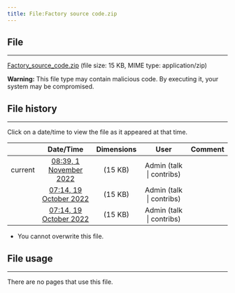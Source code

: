 ```yaml
---
title: File:Factory source code.zip
---
```


## File
--------

[Factory_source_code.zip](https://wiki.elecrow.com/images/9/95/Factory_source_code.zip) (file size: 15 KB, MIME type: application/zip)

**Warning:** This file type may contain malicious code. By executing it, your system may be compromised.

## File history
--------

Click on a date/time to view the file as it appeared at that time.

  |         |                          Date/Time                           | Dimensions |                             User                             | Comment |
  | :-----: | :----------------------------------------------------------: | :--------: | :----------------------------------------------------------: | :-----: |
  | current | [08:39, 1 November 2022](https://wiki.elecrow.com/images/9/95/Factory_source_code.zip) |  (15 KB)  | Admin (talk \| contribs) |         |
  |         | [07:14, 19 October 2022](https://wiki.elecrow.com/images/archive/9/95/20221101083908%21Factory_source_code.zip) | (15 KB)  | Admin (talk \| contribs) |         |
  |         | [07:14, 19 October 2022](https://wiki.elecrow.com/images/archive/9/95/20221101083908%21Factory_source_code.zip) | (15 KB)  | Admin (talk \| contribs) |         |

  - You cannot overwrite this file.

## File usage
--------

There are no pages that use this file.
